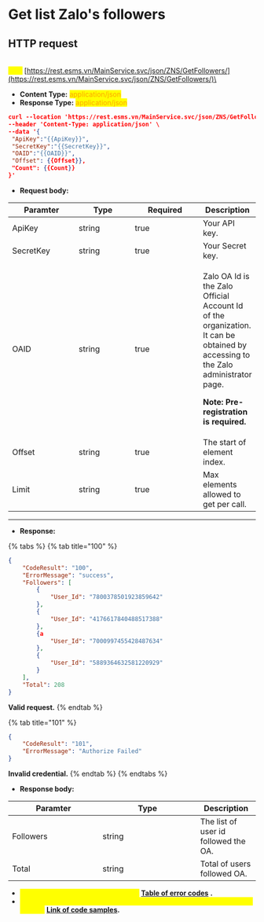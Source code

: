 # Get list Zalo's followers

## HTTP request&#x20;

\
<mark style="color:yellow;">**`POST`**</mark> [https://rest.esms.vn/MainService.svc/json/ZNS/GetFollowers/](https://rest.esms.vn/MainService.svc/json/ZNS/GetFollowers/)\


* **Content Type:** <mark style="color:orange;">application/json</mark>
* **Response Type:** <mark style="color:orange;">application/json</mark>

```json
curl --location 'https://rest.esms.vn/MainService.svc/json/ZNS/GetFollowers/' \
--header 'Content-Type: application/json' \
--data '{
 "ApiKey":"{{ApiKey}}",
 "SecretKey":"{{SecretKey}}",
 "OAID":"{{OAID}}",
 "Offset": {{Offset}},
 "Count": {{Count}}
}'
```

* **Request body:**

<table><thead><tr><th width="143">Paramter</th><th width="129">Type</th><th width="152" data-type="checkbox">Required</th><th>Description</th></tr></thead><tbody><tr><td>ApiKey</td><td>string</td><td>true</td><td>Your API key.</td></tr><tr><td>SecretKey</td><td>string</td><td>true</td><td>Your Secret key.</td></tr><tr><td>OAID</td><td>string</td><td>true</td><td><p>Zalo OA Id is the Zalo Official Account Id of the organization. It can be obtained by accessing to the Zalo administrator page.</p><p><strong>Note: Pre-registration is required.</strong></p></td></tr><tr><td>Offset</td><td>string</td><td>true</td><td>The start of element index.</td></tr><tr><td>Limit</td><td>string</td><td>true</td><td>Max elements allowed to get per call.</td></tr></tbody></table>

***

* **Response:**

{% tabs %}
{% tab title="100" %}
```json
{
    "CodeResult": "100",
    "ErrorMessage": "success",
    "Followers": [
        {
            "User_Id": "7800378501923859642"
        },
        {
            "User_Id": "4176617840488517388"
        },
        {a
            "User_Id": "7000997455428487634"
        },
        {
            "User_Id": "5889364632581220929"
        }
    ],
    "Total": 208
}
```

**Valid request.**
{% endtab %}

{% tab title="101" %}
```json
{
    "CodeResult": "101",
    "ErrorMessage": "Authorize Failed"
}
```

**Invalid credential.**
{% endtab %}
{% endtabs %}

* **Response body:**

<table><thead><tr><th width="168">Paramter</th><th width="183">Type</th><th>Description</th></tr></thead><tbody><tr><td>Followers</td><td>string</td><td>The list of user id followed the OA.</td></tr><tr><td>Total</td><td>string</td><td>Total of users followed OA.</td></tr></tbody></table>

* _<mark style="color:yellow;">**The detail of error code can refer at**</mark>_ [**Table of error codes**](../table-of-error-codes.md) **.**
* _<mark style="color:yellow;">**Get the  sample of code for programing languagues to use in Postman refer at**</mark>_ [**Link  of code samples**](https://samplefordevelopers.esms.vn/#850974b9-12cf-46f5-946c-e8e15aa3585b)**.**
